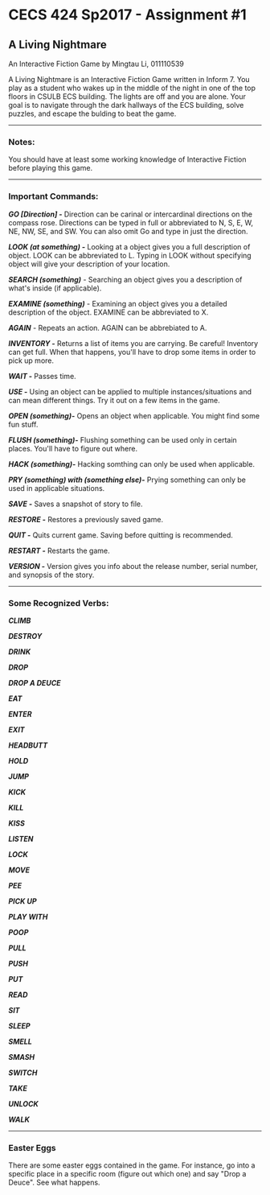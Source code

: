# CECS 424 Sp2017 - Assignment #1

## A Living Nightmare
An Interactive Fiction Game by Mingtau Li, 
011110539


A Living Nightmare is an Interactive Fiction Game written in Inform 7. You play as a student who wakes up in the middle of the night in one of the top floors in CSULB ECS building. The lights are off and you are alone. Your goal is to navigate through the dark hallways of the ECS building, solve puzzles, and escape the bulding to beat the game.


---

### Notes: ###
You should have at least some working knowledge of Interactive Fiction before playing this game.

---

### Important Commands:

***GO [Direction] -*** Direction can be carinal or intercardinal directions on the compass rose. Directions can be typed in full or abbreviated to N, S, E, W, NE, NW, SE, and SW. You can also omit Go and type in just the direction.


***LOOK (at something) -*** Looking at a object gives you a full description of object. LOOK can be abbreviated to L. Typing in LOOK without specifying object will give your description of your location.

***SEARCH (something)*** - Searching an object gives you a description of what's inside (if applicable).

***EXAMINE (something)*** - Examining an object gives you a detailed description of the object. EXAMINE can be abbreviated to X.

***AGAIN*** - Repeats an action. AGAIN can be abbrebiated to A.

***INVENTORY -*** Returns a list of items you are carrying. Be careful! Inventory can get full. When that happens, you'll have to drop some items in order to pick up more.

***WAIT -*** Passes time.

***USE -*** Using an object can be applied to multiple instances/situations and can mean different things. Try it out on a few items in the game.

***OPEN (something)-*** Opens an object when applicable. You might find some fun stuff.

***FLUSH (something)-*** Flushing something can be used only in certain places. You'll have to figure out where.

***HACK (something)-*** Hacking somthing can only be used when applicable.

***PRY (something) with (something else)-*** Prying something can only be used in applicable situations.

***SAVE -*** Saves a snapshot of story to file.

***RESTORE -*** Restores a previously saved game.

***QUIT -*** Quits current game. Saving before quitting is recommended.

***RESTART -*** Restarts the game.

***VERSION -*** Version gives you info about the release number, serial number, and synopsis of the story.

---

### Some Recognized Verbs:


***CLIMB***

***DESTROY***

***DRINK***

***DROP***

***DROP A DEUCE***

***EAT***

***ENTER***

***EXIT***

***HEADBUTT***

***HOLD***

***JUMP***

***KICK***

***KILL***

***KISS***

***LISTEN***

***LOCK***

***MOVE***

***PEE***

***PICK UP***

***PLAY WITH***

***POOP***

***PULL***

***PUSH***

***PUT***

***READ***

***SIT***

***SLEEP***

***SMELL***

***SMASH***

***SWITCH***

***TAKE***

***UNLOCK***

***WALK***

 ---

### Easter Eggs
There are some easter eggs contained in the game. For instance, go into a specific place in a specific room (figure out which one) and say "Drop a Deuce". See what happens.